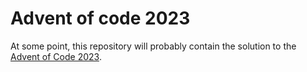 
# Advent of code 2023

At some point, this repository will probably contain the solution to the [Advent
of Code 2023](https://adventofcode.com/).

